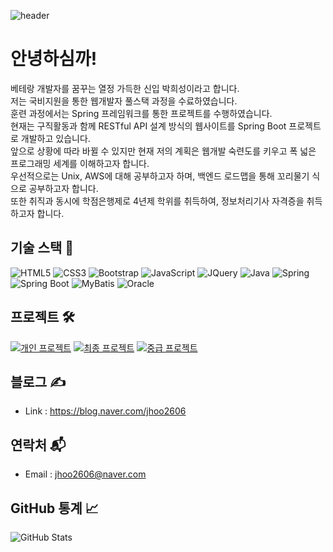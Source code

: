 <!-- Header -->
![header](https://capsule-render.vercel.app/api?type=waving&color=timeGradient&text=어서오고~%20&animation=twinkling&fontSize=35&fontAlignY=40&fontAlign=70&height=250)


<!-- Introduction -->
# 안녕하심까!

베테랑 개발자를 꿈꾸는 열정 가득한 신입 박희성이라고 합니다.  
저는 국비지원을 통한 웹개발자 풀스택 과정을 수료하였습니다.  
훈련 과정에서는 Spring 프레임워크를 통한 프로젝트를 수행하였습니다.  
현재는 구직활동과 함께 RESTful API 설계 방식의 웹사이트를 Spring Boot 프로젝트로 개발하고 있습니다.  
앞으로 상황에 따라 바뀔 수 있지만 현재 저의 계획은 웹개발 숙련도를 키우고 폭 넓은 프로그래밍 세계를 이해하고자 합니다.  
우선적으로는 Unix, AWS에 대해 공부하고자 하며, 백엔드 로드맵을 통해 꼬리물기 식으로 공부하고자 합니다.  
또한 취직과 동시에 학점은행제로 4년제 학위를 취득하여, 정보처리기사 자격증을 취득하고자 합니다.

<!-- Tech Stack -->
## 기술 스택 🚀
![HTML5](https://img.shields.io/badge/-HTML5-E34F26?style=flat-square&logo=html5&logoColor=white&labelColor=E34F26) ![CSS3](https://img.shields.io/badge/-CSS3-1572B6?style=flat-square&logo=css3&logoColor=white&labelColor=1572B6) ![Bootstrap](https://img.shields.io/badge/-Bootstrap-563D7C?style=flat-square&logo=bootstrap&logoColor=white&labelColor=563D7C)
![JavaScript](https://img.shields.io/badge/-JavaScript-F7DF1E?style=flat-square&logo=javascript&logoColor=white&labelColor=F7DF1E) ![JQuery](https://img.shields.io/badge/-JQuery-0769AD?style=flat-square&logo=jquery&logoColor=white&labelColor=0769AD) ![Java](https://img.shields.io/badge/-Java-007396?style=flat-square&logo=java&logoColor=white&labelColor=007396) ![Spring](https://img.shields.io/badge/-Spring-6DB33F?style=flat-square&logo=spring&logoColor=white&labelColor=6DB33F) ![Spring Boot](https://img.shields.io/badge/-Spring%20Boot-6DB33F?style=flat-square&logo=spring-boot&logoColor=white&labelColor=6DB33F) ![MyBatis](https://img.shields.io/badge/-MyBatis-000000?style=flat-square&logo=mybatis&logoColor=white&labelColor=000000) ![Oracle](https://img.shields.io/badge/-Oracle-F80000?style=flat-square&logo=oracle&logoColor=white&labelColor=F80000)

<!-- Projects -->
## 프로젝트 🛠️
[![개인 프로젝트](https://img.shields.io/badge/개인%20프로젝트-239120?style=for-the-badge&logo=github&logoColor=white&labelColor=#FFCC66)](https://github.com/yourusername/project1)
[![최종 프로젝트](https://img.shields.io/badge/최종%20프로젝트-239120?style=for-the-badge&logo=github&logoColor=white&labelColor=#3399FF)](https://github.com/yourusername/project2)
[![중급 프로젝트](https://img.shields.io/badge/중급%20프로젝트-239120?style=for-the-badge&logo=github&logoColor=white&labelColor=#FF6666)](https://github.com/yourusername/project3)

<!-- Blog -->
## 블로그 ✍️
- Link : https://blog.naver.com/jhoo2606

<!-- Contact -->
## 연락처 📬
- Email : [jhoo2606@naver.com](mailto:jhoo2606@naver.com)

<!-- GitHub Stats -->
## GitHub 통계 📈
![GitHub Stats](https://github-readme-stats.vercel.app/api?username=yourusername&show_icons=true&count_private=true&theme=radical)
